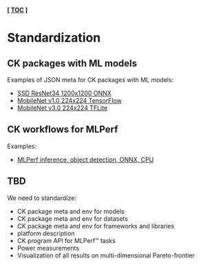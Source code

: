 ﻿**[ [TOC](../README.md) ]**

# Standardization

## CK packages with ML models

Examples of JSON meta for CK packages with ML models:
* [SSD ResNet34 1200x1200 ONNX](https://github.com/octoml/mlops/blob/main/package/ml-model-mlperf-ssd-resnet34-1200-onnx/.cm/meta.json#L6)
* [MobileNet v1.0 224x224 TensorFlow](https://github.com/octoml/mlops/blob/main/package/ml-model-mlperf-ssd-resnet34-1200-onnx/.cm/meta.json#L6)
* [MobileNet v3.0 224x224 TFLite](https://github.com/ctuning/ck-ml/blob/main/package/model-tf-and-tflite-mlperf-mobilenet-v3/.cm/meta.json)

## CK workflows for MLPerf

Examples:
* [MLPerf inference, object detection, ONNX, CPU](https://github.com/octoml/mlops/blob/main/program/mlperf-inference-bench-object-detection-onnx-cpu/.cm/meta.json)

## TBD

We need to standardize:
* CK package meta and env for models
* CK package meta and env for datasets
* CK package meta and env for frameworks and libraries
* platform description
* CK program API for MLPerf&trade; tasks
* Power measurements
* Visualization of all results on multi-dimensional Pareto-frontier
